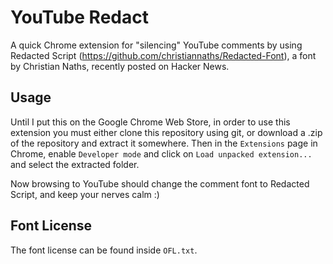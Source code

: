 YouTube Redact
===

A quick Chrome extension for "silencing" YouTube comments by using Redacted Script (https://github.com/christiannaths/Redacted-Font), a font by Christian Naths, recently posted on Hacker News.

Usage
---

Until I put this on the Google Chrome Web Store, in order to use this extension you must either clone this repository using git, or download a .zip of the repository and extract it somewhere. Then in the `Extensions` page in Chrome, enable `Developer mode` and click on `Load unpacked extension...` and select the extracted folder.

Now browsing to YouTube should change the comment font to Redacted Script, and keep your nerves calm :)

Font License
---

The font license can be found inside `OFL.txt`.
